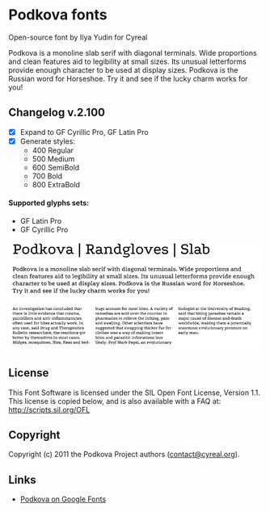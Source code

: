 # Podkova fonts

Open-source font by Ilya Yudin for Cyreal

Podkova is a monoline slab serif with diagonal terminals. Wide proportions and clean features aid to legibility at small sizes. Its unusual letterforms provide enough character to be used at display sizes. Podkova is the Russian word for Horseshoe. Try it and see if the lucky charm works for you!

## Changelog v.2.100

- [x] Expand to GF Cyrillic Pro, GF Latin Pro
- [x] Generate styles:
	* 400 Regular
	* 500 Medium
	* 600 SemiBold
	* 700 Bold
	* 800 ExtraBold

#### Supported glyphs sets:

* GF Latin Pro
* GF Cyrillic Pro

![Podkova Font](source/sample.png)

## License

This Font Software is licensed under the SIL Open Font License, Version 1.1.
This license is copied below, and is also available with a FAQ at:
http://scripts.sil.org/OFL

## Copyright

Copyright (c) 2011 the Podkova Project authors (contact@cyreal.org).

## Links

* [Podkova on Google Fonts](1)

[1]: https://fonts.google.com/specimen/Podkova